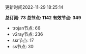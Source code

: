 更新时间2022-11-29 18:25:14

**总订阅: 73**
**总节点: 1142**
**有效节点: 349**
- trojan节点: 66
- v2ray节点: 236
- ssr节点: 17
- ss节点: 30
